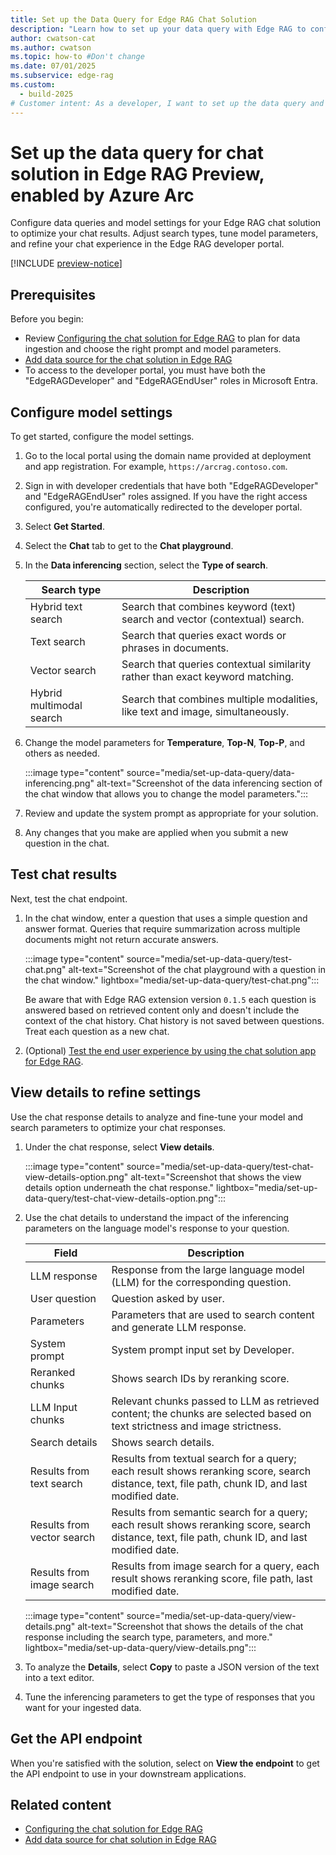 ```yaml
---
title: Set up the Data Query for Edge RAG Chat Solution
description: "Learn how to set up your data query with Edge RAG to configure model settings and create effective AI-driven chat solutions."
author: cwatson-cat
ms.author: cwatson
ms.topic: how-to #Don't change
ms.date: 07/01/2025
ms.subservice: edge-rag
ms.custom:
  - build-2025
# Customer intent: As a developer, I want to set up the data query and configure model settings for the Edge RAG chat solution, so that I can create effective AI-driven chat experiences tailored to my application's requirements.
---
```


# Set up the data query for chat solution in Edge RAG Preview, enabled by Azure Arc

Configure data queries and model settings for your Edge RAG chat solution to optimize your chat results. Adjust search types, tune model parameters, and refine your chat experience in the Edge RAG developer portal.

[!INCLUDE [preview-notice](includes/preview-notice.md)]

## Prerequisites

Before you begin:

- Review [Configuring the chat solution for Edge RAG](build-chat-solution-overview.md) to plan for data ingestion and choose the right prompt and model parameters.
- [Add data source for the chat solution in Edge RAG](add-data-source.md)
- To access to the developer portal, you must have both the "EdgeRAGDeveloper" and "EdgeRAGEndUser" roles in Microsoft Entra.

## Configure model settings 

To get started, configure the model settings.

1. Go to the local portal using the domain name provided at deployment and app registration. For example, `https://arcrag.contoso.com`.
1. Sign in with developer credentials that have both "EdgeRAGDeveloper" and "EdgeRAGEndUser" roles assigned. If you have the right access configured, you're automatically  redirected to the developer portal.
1. Select **Get Started**.
1. Select the **Chat** tab to get to the **Chat playground**.
1. In the **Data inferencing** section, select the **Type of search**. 


   | Search type              | Description                 |
   |--------------------------|-----------------------------|
   | Hybrid text search       | Search that combines keyword (text) search and vector (contextual) search. |
   | Text search              | Search that queries exact words or phrases in documents.                   |
   | Vector search            | Search that queries contextual similarity rather than exact keyword matching. |
   | Hybrid multimodal search | Search that combines multiple modalities, like text and image, simultaneously.   |

1. Change the model parameters for **Temperature**, **Top-N**, **Top-P**, and others as needed.

   :::image type="content" source="media/set-up-data-query/data-inferencing.png" alt-text="Screenshot of the data inferencing section of the chat window that allows you to change the model parameters.":::

1. Review and update the system prompt as appropriate for your solution.
1. Any changes that you make are applied when you submit a new question in the chat.

## Test chat results

Next, test the chat endpoint.

1. In the chat window, enter a question that uses a simple question and answer format. Queries that require summarization across multiple documents might not return accurate answers.

   :::image type="content" source="media/set-up-data-query/test-chat.png" alt-text="Screenshot of the chat playground with a question in the chat window." lightbox="media/set-up-data-query/test-chat.png":::

   Be aware that with Edge RAG extension version `0.1.5` each question is answered based on retrieved content only and doesn't include the context of the chat history. Chat history is not saved between questions. Treat each question as a new chat.
1. (Optional) [Test the end user experience by using the chat solution app for Edge RAG](test-end-user-app.md).

## View details to refine settings

Use the chat response details to analyze and fine-tune your model and search parameters to optimize your chat responses.

1. Under the chat response, select **View details**. 

   :::image type="content" source="media/set-up-data-query/test-chat-view-details-option.png" alt-text="Screenshot that shows the view details option underneath the chat response." lightbox="media/set-up-data-query/test-chat-view-details-option.png":::
1. Use the chat details to understand the impact of the inferencing parameters on the language model's response to your question. 

   | Field            | Description                                                                                     |
   |------------------------|-------------------------------------------------------------------------------------------------|
   | LLM response           | Response from the large language model (LLM) for the corresponding question.   |
   | User question          | Question asked by user.     |
   | Parameters             | Parameters that are used to search content and generate LLM response.              |
   | System prompt          | System prompt input set by Developer.    |
   | Reranked chunks        | Shows search IDs by reranking score.   |
   | LLM Input chunks       | Relevant chunks passed to LLM as retrieved content; the chunks are selected based on text strictness and image strictness. |
   | Search details         | Shows search details.    |
   | Results from text search | Results from textual search for a query; each result shows reranking score, search distance, text, file path, chunk ID, and last modified date. |
   | Results from vector search | Results from semantic search for a query; each result shows reranking score, search distance, text, file path, chunk ID, and last modified date. |
   | Results from image search | Results from image search for a query, each result shows reranking score, file path, last modified date. |

   :::image type="content" source="media/set-up-data-query/view-details.png" alt-text="Screenshot that shows the details of the chat response including the search type, parameters, and more." lightbox="media/set-up-data-query/view-details.png":::

1. To analyze the **Details**, select **Copy** to paste a JSON version of the text into a text editor.
1. Tune the inferencing parameters to get the type of responses that you want for your ingested data.

## Get the API endpoint

When you're satisfied with the solution, select on **View the endpoint** to get the API endpoint to use in your downstream applications.

## Related content

- [Configuring the chat solution for Edge RAG](build-chat-solution-overview.md)
- [Add data source for chat solution in Edge RAG](add-data-source.md)
